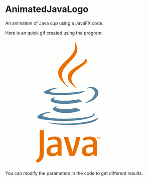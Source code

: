 # AnimatedJavaLogo
An animation of Java cup using a JavaFX code.

Here is an quick gif created using the program:

![java logo animation.gif](https://github.com/heySourabh/AnimatedJavaLogo/blob/master/capture.gif)

You can modify the parameters in the code to get different results.
